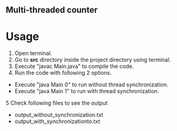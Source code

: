 ## Multi-threaded counter

# Usage
1. Open terminal.
2. Go to **src** directory inside the project directory using terminal.
3. Execute "javac Main.java" to compile the code.
4. Run the code with following 2 options.
 - Execute "java Main 0" to run without thread synchronization.
 - Execute "java Main 1" to run with thread synchronization.
 
5 Check following files to see the output 
 - output_without_synchronization.txt 
 - output_with_synchronizationto.txt
